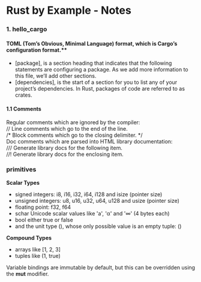 # Rust by Example - Notes 
### 1. hello_cargo
#### TOML (Tom’s Obvious, Minimal Language) format, which is Cargo’s configuration format.**  
- [package], is a section heading that indicates that the following statements are configuring a package. As we add more information to this file, we’ll add other sections.  
- [dependencies], is the start of a section for you to list any of your project’s dependencies. In Rust, packages of code are referred to as crates. 

#### 1.1 Comments 
Regular comments which are ignored by the compiler:  
// Line comments which go to the end of the line.  
/* Block comments which go to the closing delimiter. */  
Doc comments which are parsed into HTML library documentation:  
/// Generate library docs for the following item.  
//! Generate library docs for the enclosing item.  

### primitives
**Scalar Types**
- signed integers: i8, i16, i32, i64, i128 and isize (pointer size)
- unsigned integers: u8, u16, u32, u64, u128 and usize (pointer size)
- floating point: f32, f64
- schar Unicode scalar values like 'a', 'α' and '∞' (4 bytes each)
- bool either true or false
- and the unit type (), whose only possible value is an empty tuple: ()

**Compound Types**
- arrays like [1, 2, 3]
- tuples like (1, true)

Variable bindings are immutable by default, but this can be overridden using the **mut** modifier.